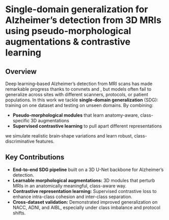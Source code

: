 # Single-domain generalization for Alzheimer’s detection from 3D MRIs using pseudo-morphological augmentations & contrastive learning

## Overview  
Deep learning–based Alzheimer’s detection from MRI scans has made remarkable progress thanks to convnets and , but models often fail to generalize across sites with different scanners, protocols, or patient populations. In this work we tackle **single-domain generalization** (SDG): training on one dataset and testing on unseen domains. By combining:

- **Pseudo-morphological modules** that learn anatomy-aware, class-specific 3D augmentations  
- **Supervised contrastive learning** to pull apart different representations 

we simulate realistic brain‐shape variations and learn robust, class-discriminative features.

## Key Contributions  
- **End-to-end SDG pipeline** built on a 3D U-Net backbone for Alzheimer’s detection.  
- **Learnable morphological augmentations:** 3D modules that perturb MRIs in an anatomically meaningful, class-aware way.  
- **Contrastive representation learning:** Supervised contrastive loss to enhance intra-class cohesion and inter-class separation.  
- **Cross-dataset validation:** Demonstrated improved generalization on NACC, ADNI, and AIBL, especially under class imbalance and protocol shifts.
